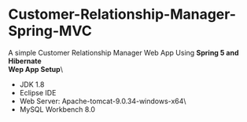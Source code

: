 # Customer-Relationship-Manager-Spring-MVC
A simple Customer Relationship Manager Web App Using **Spring 5 and Hibernate**\
**Wep App Setup**\
 - JDK 1.8
 - Eclipse IDE
- Web Server: Apache-tomcat-9.0.34-windows-x64\
- MySQL Workbench 8.0
